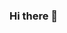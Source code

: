 ### Hi there 👋

<!--
**Abu-Rayhan-66/Abu-Rayhan-66** is a ✨ _special_ ✨ repository because its `README.md` (this file) appears on your GitHub profile.

Here are some ideas to get you started:

- 🔭 I’m currently working o![giphy](https://github.com/Abu-Rayhan-66/Abu-Rayhan-66/assets/138371250/395414c8-a9af-4b1d-92b5-1aaacaf22d2b)
n ...
- 🌱 I’m currently learning ...
- 👯 I’m looking to collaborate on ...
- 🤔 I’m looking for help with ...
- 💬 Ask me about ...
- 📫 How to reach me: ...
- 😄 Pronouns: ...
- ⚡ Fun fact: ...
-->
